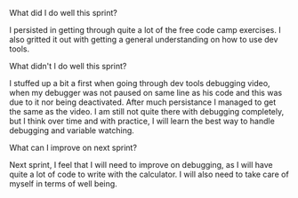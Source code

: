 What did I do well this sprint?


I persisted in getting through quite a lot of the free code camp exercises. I also gritted it out with getting a general understanding on how to use dev tools. 



What didn't I do well this sprint?


I stuffed up a bit a first when going through dev tools debugging video, when my debugger was not paused on same line as his code and this was due to it nor being deactivated. After much persistance I managed to get the same as the video. I am still not quite there with debugging completely, but I think over time and with practice, I will learn the best way to handle debugging and variable watching.  



What can I improve on next sprint?


Next sprint, I feel that I will need to improve on debugging, as I will have quite a lot of code to write with the calculator. I will also need to take care of myself in terms of well being.
